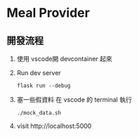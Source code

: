 # Meal Provider

## 開發流程

1. 使用 vscode開 devcontainer 起來

2. Run dev server

    ```
    flask run --debug
    ```

3. 塞一些假資料
    在 vscode 的 terminal 執行

    ```
    ./mock_data.sh
    ```

4. visit
    http://localhost:5000